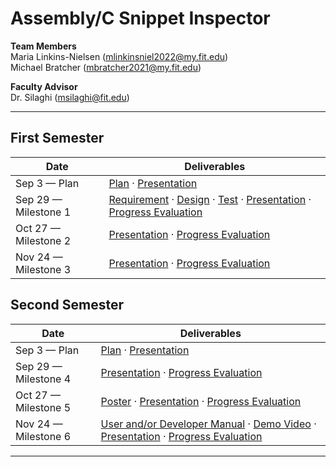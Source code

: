 
# Assembly/C Snippet Inspector

**Team Members**  
Maria Linkins-Nielsen (mlinkinsniel2022@my.fit.edu)      
Michael Bratcher (mbratcher2021@my.fit.edu)

**Faculty Advisor**  
Dr. Silaghi (msilaghi@fit.edu)

---
## First Semester

| Date | Deliverables |
|---|---|
| Sep 3 — Plan | [Plan](plan1.pdf) · [Presentation](Presentation.pdf) |
| Sep 29 — Milestone 1 | [Requirement](Requirements-1.pdf) · [Design](design.pdf) · [Test](#) · [Presentation](#) · [Progress Evaluation](#) |
| Oct 27 — Milestone 2 | [Presentation](#) · [Progress Evaluation](#) |
| Nov 24 — Milestone 3 | [Presentation](#) · [Progress Evaluation](#) |

## Second Semester

| Date | Deliverables |
|---|---|
| Sep 3 — Plan | [Plan](#) · [Presentation](#) |
| Sep 29 — Milestone 4 | [Presentation](#) · [Progress Evaluation](#) |
| Oct 27 — Milestone 5 | [Poster](#) · [Presentation](#) · [Progress Evaluation](#) |
| Nov 24 — Milestone 6 | [User and/or Developer Manual](#) · [Demo Video](#) · [Presentation](#) · [Progress Evaluation](#) |

---
